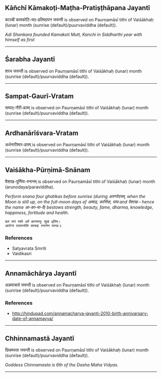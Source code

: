 ## Kāñchī Kāmakoṭi-Maṭha-Pratiṣṭhāpana Jayantī
काञ्ची कामकोटि-मठ-प्रतिष्ठापन जयन्ती is observed on Paurṇamāsī tithi of Vaiśākhaḥ (lunar) month (sunrise (default)/puurvaviddha (default)).

_Adi Shankara founded Kamakoti Mutt, Kanchi in Siddharthi year with himself as first_

---
## Śarabha Jayantī
शरभ जयन्ती is observed on Paurṇamāsī tithi of Vaiśākhaḥ (lunar) month (sunrise (default)/puurvaviddha (default)).



---
## Sampat-Gaurī-Vratam
सम्पत्-गौरी-व्रतम् is observed on Paurṇamāsī tithi of Vaiśākhaḥ (lunar) month (sunrise (default)/puurvaviddha (default)).



---
## Ardhanārīśvara-Vratam
अर्धनारीश्वर-व्रतम् is observed on Paurṇamāsī tithi of Vaiśākhaḥ (lunar) month (sunrise (default)/puurvaviddha (default)).



---
## Vaiśākha-Pūrṇimā-Snānam
वैशाख-पूर्णिमा-स्नानम् is observed on Paurṇamāsī tithi of Vaiśākhaḥ (lunar) month (arunodaya/paraviddha).

_Perform snana four ghatikas before sunrise (during अरुणोदयम्, when the Moon is still up, on the full-moon days of आषाढ, कार्त्तिक, माघ and वैशाख – hence the name आ-का-मा-वै) bestows strength, beauty, fame, dharma, knowledge, happiness, fortitude and health._

```
बलं रूपं यशो धर्मं ज्ञानमायुः सुखं धृतिम्।
आरोग्यं परमाप्नोति सम्यक् स्नानेन मानवः॥
```
### References
* Satyavrata Smriti
* Vaidikasri


---
## Annamāchārya Jayantī
अन्नमाचार्य जयन्ती is observed on Paurṇamāsī tithi of Vaiśākhaḥ (lunar) month (sunrise (default)/puurvaviddha (default)).


### References
* http://hindupad.com/annamacharya-jayanti-2010-birth-annivarsary-date-of-annamayya/


---
## Chhinnamastā Jayantī
छिन्नमस्ता जयन्ती is observed on Paurṇamāsī tithi of Vaiśākhaḥ (lunar) month (sunrise (default)/puurvaviddha (default)).

_Goddess Chinnamasta is 6th of the Dasha Maha Vidyas._

---
